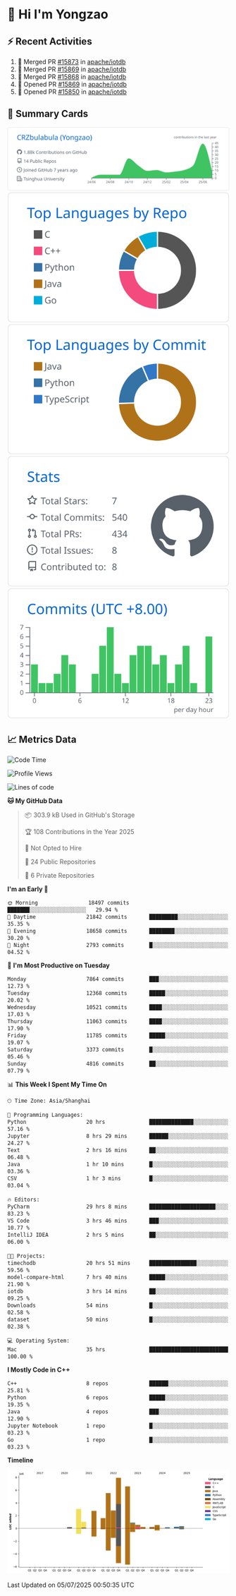 # 👋 Hi I'm Yongzao

## ⚡ Recent Activities
<!--START_SECTION:activity-->
1. 🎉 Merged PR [#15873](https://github.com/apache/iotdb/pull/15873) in [apache/iotdb](https://github.com/apache/iotdb)
2. 🎉 Merged PR [#15869](https://github.com/apache/iotdb/pull/15869) in [apache/iotdb](https://github.com/apache/iotdb)
3. 🎉 Merged PR [#15868](https://github.com/apache/iotdb/pull/15868) in [apache/iotdb](https://github.com/apache/iotdb)
4. 💪 Opened PR [#15869](https://github.com/apache/iotdb/pull/15869) in [apache/iotdb](https://github.com/apache/iotdb)
5. 💪 Opened PR [#15850](https://github.com/apache/iotdb/pull/15850) in [apache/iotdb](https://github.com/apache/iotdb)
<!--END_SECTION:activity-->

## 🎑 Summary Cards

[![](https://raw.githubusercontent.com/CRZbulabula/CRZbulabula/main/profile-summary-card-output/github/0-profile-details.svg)](https://github.com/vn7n24fzkq/github-profile-summary-cards)
[![](https://raw.githubusercontent.com/CRZbulabula/CRZbulabula/main/profile-summary-card-output/github/1-repos-per-language.svg)](https://github.com/vn7n24fzkq/github-profile-summary-cards) [![](https://raw.githubusercontent.com/CRZbulabula/CRZbulabula/main/profile-summary-card-output/github/2-most-commit-language.svg)](https://github.com/vn7n24fzkq/github-profile-summary-cards)
[![](https://raw.githubusercontent.com/CRZbulabula/CRZbulabula/main/profile-summary-card-output/github/3-stats.svg)](https://github.com/vn7n24fzkq/github-profile-summary-cards) [![](https://raw.githubusercontent.com/CRZbulabula/CRZbulabula/main/profile-summary-card-output/github/4-productive-time.svg)](https://github.com/vn7n24fzkq/github-profile-summary-cards)

## 📈 Metrics Data

<!--START_SECTION:waka-->
![Code Time](http://img.shields.io/badge/Code%20Time-1%2C023%20hrs%2030%20mins-blue)

![Profile Views](http://img.shields.io/badge/Profile%20Views-0-blue)

![Lines of code](https://img.shields.io/badge/From%20Hello%20World%20I%27ve%20Written-34.4%20million%20lines%20of%20code-blue)

**🐱 My GitHub Data** 

> 📦 303.9 kB Used in GitHub's Storage 
 > 
> 🏆 108 Contributions in the Year 2025
 > 
> 🚫 Not Opted to Hire
 > 
> 📜 24 Public Repositories 
 > 
> 🔑 6 Private Repositories 
 > 
**I'm an Early 🐤** 

```text
🌞 Morning                18497 commits       ███████░░░░░░░░░░░░░░░░░░   29.94 % 
🌆 Daytime                21842 commits       █████████░░░░░░░░░░░░░░░░   35.35 % 
🌃 Evening                18658 commits       ████████░░░░░░░░░░░░░░░░░   30.20 % 
🌙 Night                  2793 commits        █░░░░░░░░░░░░░░░░░░░░░░░░   04.52 % 
```
📅 **I'm Most Productive on Tuesday** 

```text
Monday                   7864 commits        ███░░░░░░░░░░░░░░░░░░░░░░   12.73 % 
Tuesday                  12368 commits       █████░░░░░░░░░░░░░░░░░░░░   20.02 % 
Wednesday                10521 commits       ████░░░░░░░░░░░░░░░░░░░░░   17.03 % 
Thursday                 11063 commits       ████░░░░░░░░░░░░░░░░░░░░░   17.90 % 
Friday                   11785 commits       █████░░░░░░░░░░░░░░░░░░░░   19.07 % 
Saturday                 3373 commits        █░░░░░░░░░░░░░░░░░░░░░░░░   05.46 % 
Sunday                   4816 commits        ██░░░░░░░░░░░░░░░░░░░░░░░   07.79 % 
```


📊 **This Week I Spent My Time On** 

```text
🕑︎ Time Zone: Asia/Shanghai

💬 Programming Languages: 
Python                   20 hrs              ██████████████░░░░░░░░░░░   57.16 % 
Jupyter                  8 hrs 29 mins       ██████░░░░░░░░░░░░░░░░░░░   24.27 % 
Text                     2 hrs 16 mins       ██░░░░░░░░░░░░░░░░░░░░░░░   06.48 % 
Java                     1 hr 10 mins        █░░░░░░░░░░░░░░░░░░░░░░░░   03.36 % 
CSV                      1 hr 3 mins         █░░░░░░░░░░░░░░░░░░░░░░░░   03.04 % 

🔥 Editors: 
PyCharm                  29 hrs 8 mins       █████████████████████░░░░   83.23 % 
VS Code                  3 hrs 46 mins       ███░░░░░░░░░░░░░░░░░░░░░░   10.77 % 
IntelliJ IDEA            2 hrs 5 mins        ██░░░░░░░░░░░░░░░░░░░░░░░   06.00 % 

🐱‍💻 Projects: 
timechodb                20 hrs 51 mins      ███████████████░░░░░░░░░░   59.56 % 
model-compare-html       7 hrs 40 mins       █████░░░░░░░░░░░░░░░░░░░░   21.90 % 
iotdb                    3 hrs 14 mins       ██░░░░░░░░░░░░░░░░░░░░░░░   09.25 % 
Downloads                54 mins             █░░░░░░░░░░░░░░░░░░░░░░░░   02.58 % 
dataset                  50 mins             █░░░░░░░░░░░░░░░░░░░░░░░░   02.38 % 

💻 Operating System: 
Mac                      35 hrs              █████████████████████████   100.00 % 
```

**I Mostly Code in C++** 

```text
C++                      8 repos             ██████░░░░░░░░░░░░░░░░░░░   25.81 % 
Python                   6 repos             █████░░░░░░░░░░░░░░░░░░░░   19.35 % 
Java                     4 repos             ███░░░░░░░░░░░░░░░░░░░░░░   12.90 % 
Jupyter Notebook         1 repo              █░░░░░░░░░░░░░░░░░░░░░░░░   03.23 % 
Go                       1 repo              █░░░░░░░░░░░░░░░░░░░░░░░░   03.23 % 
```



**Timeline**

![Lines of Code chart](https://raw.githubusercontent.com/CRZbulabula/CRZbulabula/main/assets/bar_graph.png)


 Last Updated on 05/07/2025 00:50:35 UTC
<!--END_SECTION:waka-->

